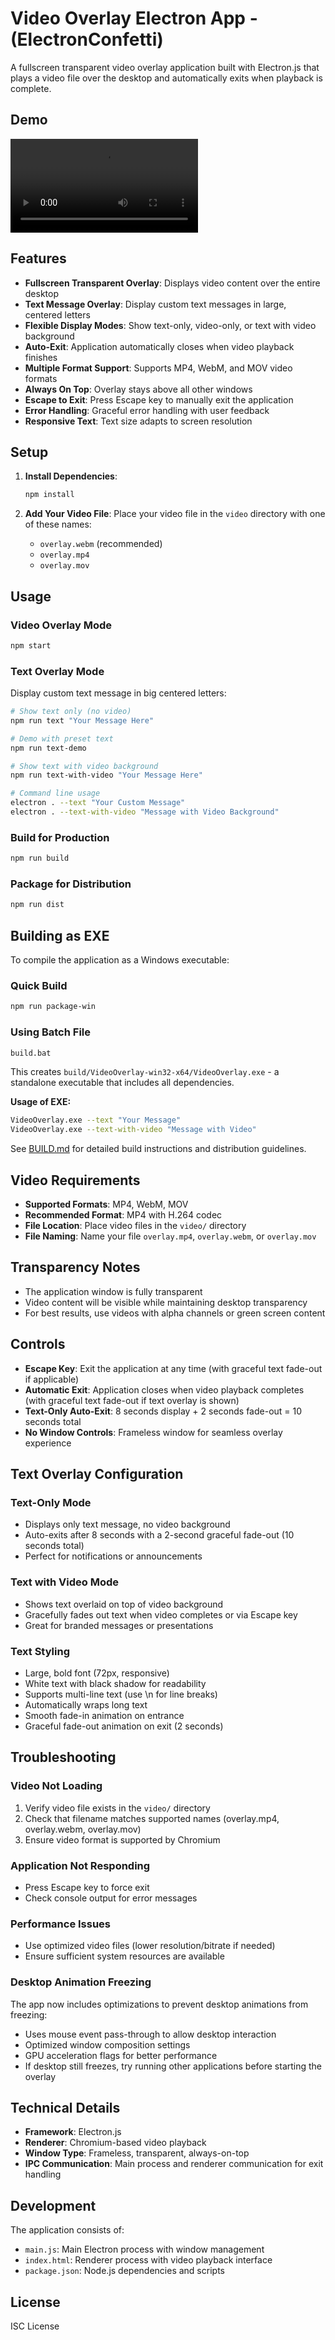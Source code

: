 # Video Overlay Electron App - (ElectronConfetti)

A fullscreen transparent video overlay application built with Electron.js that plays a video file over the desktop and automatically exits when playback is complete.

## Demo

![](demo.webm)

## Features

- **Fullscreen Transparent Overlay**: Displays video content over the entire desktop
- **Text Message Overlay**: Display custom text messages in large, centered letters
- **Flexible Display Modes**: Show text-only, video-only, or text with video background
- **Auto-Exit**: Application automatically closes when video playback finishes
- **Multiple Format Support**: Supports MP4, WebM, and MOV video formats
- **Always On Top**: Overlay stays above all other windows
- **Escape to Exit**: Press Escape key to manually exit the application
- **Error Handling**: Graceful error handling with user feedback
- **Responsive Text**: Text size adapts to screen resolution

## Setup

1. **Install Dependencies**:
   ```bash
   npm install
   ```

2. **Add Your Video File**:
   Place your video file in the `video` directory with one of these names:
   - `overlay.webm` (recommended)
   - `overlay.mp4`
   - `overlay.mov`

## Usage

### Video Overlay Mode
```bash
npm start
```

### Text Overlay Mode
Display custom text message in big centered letters:
```bash
# Show text only (no video)
npm run text "Your Message Here"

# Demo with preset text
npm run text-demo

# Show text with video background
npm run text-with-video "Your Message Here"

# Command line usage
electron . --text "Your Custom Message"
electron . --text-with-video "Message with Video Background"
```

### Build for Production
```bash
npm run build
```

### Package for Distribution
```bash
npm run dist
```

## Building as EXE

To compile the application as a Windows executable:

### Quick Build
```bash
npm run package-win
```

### Using Batch File
```bash
build.bat
```

This creates `build/VideoOverlay-win32-x64/VideoOverlay.exe` - a standalone executable that includes all dependencies.

**Usage of EXE:**
```bash
VideoOverlay.exe --text "Your Message"
VideoOverlay.exe --text-with-video "Message with Video"
```

See [BUILD.md](BUILD.md) for detailed build instructions and distribution guidelines.

## Video Requirements

- **Supported Formats**: MP4, WebM, MOV
- **Recommended Format**: MP4 with H.264 codec
- **File Location**: Place video files in the `video/` directory
- **File Naming**: Name your file `overlay.mp4`, `overlay.webm`, or `overlay.mov`

## Transparency Notes

- The application window is fully transparent
- Video content will be visible while maintaining desktop transparency
- For best results, use videos with alpha channels or green screen content

## Controls

- **Escape Key**: Exit the application at any time (with graceful text fade-out if applicable)
- **Automatic Exit**: Application closes when video playback completes (with graceful text fade-out if text overlay is shown)
- **Text-Only Auto-Exit**: 8 seconds display + 2 seconds fade-out = 10 seconds total
- **No Window Controls**: Frameless window for seamless overlay experience

## Text Overlay Configuration

### Text-Only Mode
- Displays only text message, no video background
- Auto-exits after 8 seconds with a 2-second graceful fade-out (10 seconds total)
- Perfect for notifications or announcements

### Text with Video Mode  
- Shows text overlaid on top of video background
- Gracefully fades out text when video completes or via Escape key
- Great for branded messages or presentations

### Text Styling
- Large, bold font (72px, responsive)
- White text with black shadow for readability
- Supports multi-line text (use \n for line breaks)
- Automatically wraps long text
- Smooth fade-in animation on entrance
- Graceful fade-out animation on exit (2 seconds)

## Troubleshooting

### Video Not Loading
1. Verify video file exists in the `video/` directory
2. Check that filename matches supported names (overlay.mp4, overlay.webm, overlay.mov)
3. Ensure video format is supported by Chromium

### Application Not Responding
- Press Escape key to force exit
- Check console output for error messages

### Performance Issues
- Use optimized video files (lower resolution/bitrate if needed)
- Ensure sufficient system resources are available

### Desktop Animation Freezing
The app now includes optimizations to prevent desktop animations from freezing:
- Uses mouse event pass-through to allow desktop interaction
- Optimized window composition settings
- GPU acceleration flags for better performance
- If desktop still freezes, try running other applications before starting the overlay

## Technical Details

- **Framework**: Electron.js
- **Renderer**: Chromium-based video playback
- **Window Type**: Frameless, transparent, always-on-top
- **IPC Communication**: Main process and renderer communication for exit handling

## Development

The application consists of:
- `main.js`: Main Electron process with window management
- `index.html`: Renderer process with video playback interface
- `package.json`: Node.js dependencies and scripts

## License

ISC License
